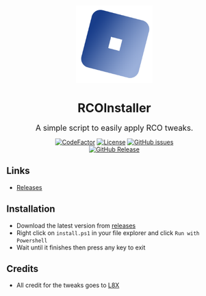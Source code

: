 <div align ="center">

<img src="projectInfo/icon.png" width="180">

# RCOInstaller

<span style="font-size:18px;">A simple script to easily apply RCO tweaks.</span>

[![CodeFactor](https://www.codefactor.io/repository/github/etcherfx/rcoinstaller/badge/main?style=for-the-badge)](https://www.codefactor.io/repository/github/etcherfx/RCOInstaller/overview/main)
[![License](https://img.shields.io/github/license/etcherfx/RCOInstaller?style=for-the-badge)](https://github.com/etcherfx/RCOInstaller/blob/main/LICENSE)
[![GitHub issues](https://img.shields.io/github/issues/etcherfx/RCOInstaller?style=for-the-badge)](https://github.com/etcherfx/RCOInstaller/issues) <br>
[![GitHub Release](https://img.shields.io/github/release/etcherfx/RCOInstaller?include_prereleases&style=for-the-badge)](https://github.com/etcherfx/RCOInstaller/releases/latest)

</div>

## Links

- [Releases](https://github.com/etcherfx/RCOInstaller/releases)

## Installation

- Download the latest version from [releases](https://github.com/etcherfx/RCOInstaller/releases/latest)
- Right click on `install.ps1` in your file explorer and click `Run with Powershell`
- Wait until it finishes then press any key to exit

## Credits

- All credit for the tweaks goes to [L8X](https://github.com/L8X)
